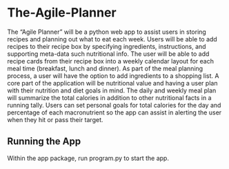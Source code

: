 # The-Agile-Planner
The “Agile Planner” will be a python web app to assist users in storing recipes and planning out what to eat each week. Users will be able to add recipes to their recipe box by specifying ingredients, instructions, and supporting meta-data such nutritional info. The user will be able to add recipe cards from their recipe box into a weekly calendar layout for each meal time (breakfast, lunch and dinner). As part of the meal planning process, a user will have the option to add ingredients to a shopping list. A core part of the application will be nutritional value and having a user plan with their nutrition and diet goals in mind. The daily and weekly meal plan will summarize the total calories in addition to other nutritional facts in a running tally. Users can set personal goals for total calories for the day and percentage of each macronutrient so the app can assist in alerting the user when they hit or pass their target.

## Running the App
Within the app package, run program.py to start the app. 



